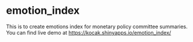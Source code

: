 # emotion_index
This is to create emotions index for monetary policy committee summaries.
You can find live demo at https://kocak.shinyapps.io/emotion_index/
